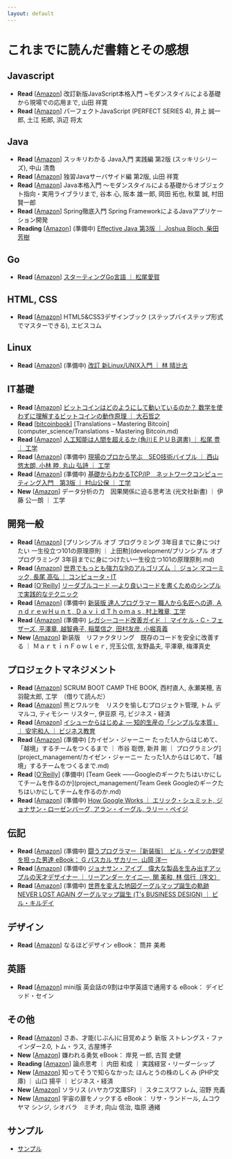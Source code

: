 ```yaml
---
layout: default
---
```


# これまでに読んだ書籍とその感想

## Javascript

 - **Read** [[Amazon](https://www.amazon.co.jp/gp/product/477418411X)] 改訂新版JavaScript本格入門 ~モダンスタイルによる基礎から現場での応用まで, 山田 祥寛
 - **Read** [[Amazon](https://www.amazon.co.jp/gp/product/477414813X)] パーフェクトJavaScript (PERFECT SERIES 4), 井上 誠一郎, 土江 拓郎, 浜辺 将太

## Java

 - **Read** [[Amazon](https://www.amazon.co.jp/gp/product/4844336770)] スッキリわかる Java入門 実践編 第2版 (スッキリシリーズ), 中山 清喬
 - **Read** [[Amazon](https://www.amazon.co.jp/gp/product/4798130494)] 独習Javaサーバサイド編 第2版, 山田 祥寛
 - **Read** [[Amazon](https://www.amazon.co.jp/gp/product/B071D8RYR5)] Java本格入門 ～モダンスタイルによる基礎からオブジェクト指向・実用ライブラリまで, 谷本 心, 阪本 雄一郎, 岡田 拓也, 秋葉 誠, 村田 賢一郎
 - **Read** [[Amazon](https://www.amazon.co.jp/gp/product/B01IEWNLBU)] Spring徹底入門 Spring FrameworkによるJavaアプリケーション開発
 - **Reading** [[Amazon](https://www.amazon.co.jp/dp/4621303252)] (準備中) [Effective Java 第3版 ｜ Joshua Bloch, 柴田 芳樹](java/Effective_Java_第3版.md)

## Go

 - **Read** [[Amazon](https://www.amazon.co.jp/gp/product/B01FH3KRTI)] [スターティングGo言語 ｜ 松尾愛賀](programming_language/スターティングGo言語.md)

## HTML, CSS

 - **Read** [[Amazon](https://www.amazon.co.jp/dp/4883379647)] HTML5&CSS3デザインブック (ステップバイステップ形式でマスターできる), エビスコム

## Linux

 - **Read** [[Amazon](https://www.amazon.co.jp/gp/product/4797327421)] (準備中) [改訂 新Linux/UNIX入門 ｜ 林 晴比古](linux/改訂_新Linux_UNIX入門.md)

## IT基礎

 - **Read** [[Amazon](https://www.amazon.co.jp/dp/B00IXF2SVS)] [ビットコインはどのようにして動いているのか？ 数学を使わずに理解するビットコインの動作原理 ｜ 大石哲之](computer_science/ビットコインはどのようにして動いているのか数学を使わずに理解するビットコインの動作原理.md)
 - **Read** [[bitcoinbook](https://bitcoinbook.info/translations-of-mastering-bitcoin/)] [Translations – Mastering Bitcoin](computer_science/Translations – Mastering Bitcoin.md)
 - **Read** [[Amazon](https://www.amazon.co.jp/gp/product/B00UAAK07S)] [人工知能は人間を超えるか (角川ＥＰＵＢ選書) ｜ 松尾 豊 ｜ 工学](computer_science/人工知能は人間を超えるか.md)
 - **Read** [[Amazon](https://www.amazon.co.jp/gp/product/B07FMR3GD6)] (準備中) [現場のプロから学ぶ　SEO技術バイブル ｜ 西山 悠太朗, 小林 睦, 丸山 弘詩 ｜ 工学](computer_science/現場のプロから学ぶ_SEO技術バイブル.md)
 - **Read** [[Amazon](https://www.amazon.co.jp/gp/product/B00U7A661U)] (準備中) [基礎からわかるTCP/IP　ネットワークコンピューティング入門　第3版 ｜ 村山公保 ｜ 工学](computer_science/基礎からわかるTCP_IP_ネットワークコンピューティング入門_第3版.md)
 - **New** [[Amazon](https://www.amazon.co.jp/gp/product/B071CD9CMP)] データ分析の力　因果関係に迫る思考法 (光文社新書) ｜ 伊藤 公一朗 ｜ 工学
 
## 開発一般

 - **Read** [[Amazon](https://www.amazon.co.jp/gp/product/B071V7MY82)] [プリンシプル オブ プログラミング 3年目までに身につけたい 一生役立つ101の原理原則 ｜ 上田勲](development/プリンシプル オブ プログラミング 3年目までに身につけたい一生役立つ101の原理原則.md)
 - **Read** [[Amazon](https://www.amazon.co.jp/gp/product/B00FR78X64)] [世界でもっとも強力な9のアルゴリズム ｜ ジョン マコーミック, 長尾 高弘 ｜ コンピュータ・IT](development/世界でもっとも強力な9のアルゴリズム.md)
 - **Read** [[O'Reilly](https://www.oreilly.co.jp/books/9784873115658/)] [リーダブルコード ―より良いコードを書くためのシンプルで実践的なテクニック](development/リーダブルコード_より良いコードを書くためのシンプルで実践的なテクニック.md)
 - **Read** [[Amazon](https://www.amazon.co.jp/gp/product/B06W567M44)] (準備中) [新装版 達人プログラマー 職人から名匠への道, ＡｎｄｒｅｗＨｕｎｔ, ＤａｖｉｄＴｈｏｍａｓ, 村上雅章, 工学](development/新装版_達人プログラマー_職人から名匠への道.md)
 - **Read** [[Amazon](https://www.amazon.co.jp/gp/product/B01AN97W08)] (準備中) [レガシーコード改善ガイド ｜ マイケル・C・フェザーズ, 平澤章, 越智典子, 稲葉信之, 田村友彦, 小堀真義](development/レガシーコード改善ガイド.md)
 - **New** [[Amazon](https://www.amazon.co.jp/gp/product/B01IGW5MG0)] 新装版　リファクタリング　既存のコードを安全に改善する ｜ ＭａｒｔｉｎＦｏｗｌｅｒ, 児玉公信, 友野晶夫, 平澤章, 梅澤真史

## プロジェクトマネジメント

 - **Read** [[Amazon](https://www.amazon.co.jp/dp/B00DIM6BMI)] SCRUM BOOT CAMP THE BOOK, 西村直人, 永瀬美穂, 吉羽龍太郎, 工学　（借りて読んだ）
 - **Read** [[Amazon](https://www.amazon.co.jp/gp/product/B00F4QOMWM)] 熊とワルツを　リスクを愉しむプロジェクト管理, トム デマルコ, ティモシー リスター, 伊豆原 弓, ビジネス・経済    
 - **Read** [[Amazon](https://www.amazon.co.jp/gp/product/B00MTL340G)] [イシューからはじめよ ― 知的生産の「シンプルな本質」 ｜ 安宅和人 ｜ ビジネス教育](project_management/イシューからはじめよ知的生産の「シンプルな本質」.md)
 - **Read** [[Amazon](https://www.amazon.co.jp/gp/product/B078HZKLMB)] (準備中) [カイゼン・ジャーニー たった1人からはじめて、「越境」するチームをつくるまで ｜ 市谷 聡啓, 新井 剛 ｜ プログラミング](project_management/カイゼン・ジャーニー たった1人からはじめて、「越境」するチームをつくるまで.md)
 - **Read** [[O'Reilly](https://www.oreilly.co.jp/books/9784873116303/)] (準備中) [Team Geek ――Googleのギークたちはいかにしてチームを作るのか](project_management/Team Geek Googleのギークたちはいかにしてチームを作るのか.md)
 - **Read** [[Amazon](https://www.amazon.co.jp/gp/product/B00OJVMK5O)] (準備中) [How Google Works ｜ エリック・シュミット, ジョナサン・ローゼンバーグ, アラン・イーグル, ラリー・ペイジ](project_management/How_Google_Works.md)

## 伝記

 - **Read** [[Amazon](https://www.amazon.co.jp/gp/product/B00GSHI04M)] (準備中) [闘うプログラマー［新装版］　ビル・ゲイツの野望を担った男達 eBook： G パスカル ザカリー, 山岡 洋一](biography/闘うプログラマー新装版ビル・ゲイツの野望を担った男達.md)
 - **Read** [[Amazon](https://www.amazon.co.jp/gp/product/B00RX1951E)] (準備中) [ジョナサン・アイブ　偉大な製品を生み出すアップルの天才デザイナー ｜ リーアンダー ケイニ―, 関 美和, 林 信行（序文）](biography/ジョナサン・アイブ_偉大な製品を生み出すアップルの天才デザイナー.md)
 - **Read** [[Amazon](https://www.amazon.co.jp/gp/product/B07K76331B)] (準備中) [世界を変えた地図グーグルマップ誕生の軌跡 NEVER LOST AGAIN グーグルマップ誕生 (T's BUSINESS DESIGN) ｜ ビル・キルデイ](biography/世界を変えた地図グーグルマップ誕生の軌跡_NEVER_LOST_AGAIN_グーグルマップ誕生.md)

## デザイン

 - **Read** [[Amazon](https://www.amazon.co.jp/gp/product/B012VJNW6Q)] なるほどデザイン eBook： 筒井 美希

## 英語

 - **Read** [[Amazon](https://www.amazon.co.jp/gp/product/B00DJ2MQ4E)] mini版 英会話の9割は中学英語で通用する eBook： デイビッド・セイン

## その他

 - **Read** [[Amazon](https://www.amazon.co.jp/gp/product/4532321433)] さあ、才能(じぶん)に目覚めよう 新版 ストレングス・ファインダー2.0, トム・ラス, 古屋博子
 - **New** [[Amazon](https://www.amazon.co.jp/gp/product/B00H7RACY8)] 嫌われる勇気 eBook： 岸見 一郎, 古賀 史健
 - **Reading** [[Amazon](https://www.amazon.co.jp/gp/product/B009RO867O)] 論点思考 ｜ 内田 和成 ｜ 実践経営・リーダーシップ
 - **New** [[Amazon](https://www.amazon.co.jp/gp/product/B00H8LHYEE)] 知ってそうで知らなかった ほんとうの株のしくみ (PHP文庫) ｜ 山口 揚平 ｜ ビジネス・経済
 - **New** [[Amazon](https://www.amazon.co.jp/gp/product/B00YGIKEI0)] ソラリス (ハヤカワ文庫SF) ｜ スタニスワフ レム, 沼野 充義
 - **New** [[Amazon](https://www.amazon.co.jp/gp/product/B00G5IQOGK)] 宇宙の扉をノックする eBook： リサ・ランドール, ムコウヤマ シンジ, シオバラ　ミチオ, 向山 信治, 塩原 通緒

## サンプル

 - [サンプル](../sample/sample.html)
